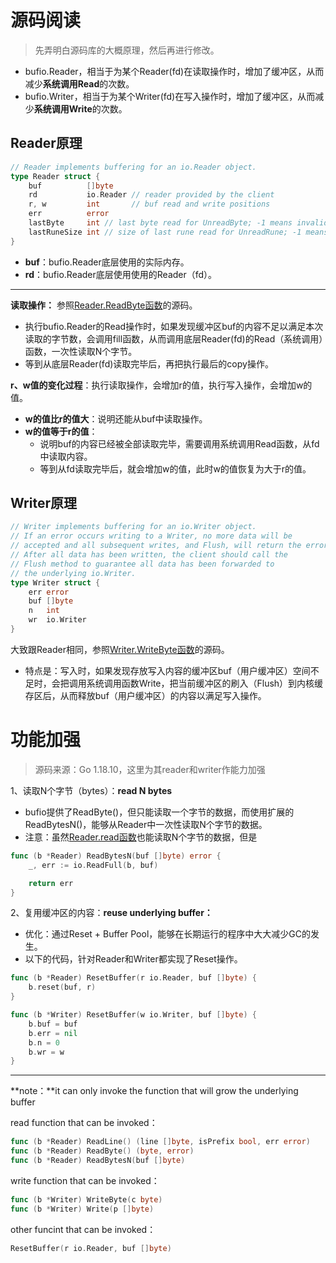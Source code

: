 # 源码阅读

> 先弄明白源码库的大概原理，然后再进行修改。

- bufio.Reader，相当于为某个Reader(fd)在读取操作时，增加了缓冲区，从而减少**系统调用Read**的次数。
- bufio.Writer，相当于为某个Writer(fd)在写入操作时，增加了缓冲区，从而减少**系统调用Write**的次数。

## Reader原理

~~~go
// Reader implements buffering for an io.Reader object.
type Reader struct {
	buf          []byte
	rd           io.Reader // reader provided by the client
	r, w         int       // buf read and write positions
	err          error
	lastByte     int // last byte read for UnreadByte; -1 means invalid
	lastRuneSize int // size of last rune read for UnreadRune; -1 means invalid
}
~~~

- **buf**：bufio.Reader底层使用的实际内存。
- **rd**：bufio.Reader底层使用使用的Reader（fd）。

----

**读取操作：** 参照[Reader.ReadByte函数](https://github.com/zhixunjie/im-fun/blob/584f7ec67b1140de3dcabc2bb6a73835421d0b9b/pkg/buffer/bufio/bufio.go#L258)的源码。

- 执行bufio.Reader的Read操作时，如果发现缓冲区buf的内容不足以满足本次读取的字节数，会调用fill函数，从而调用底层Reader(fd)的Read（系统调用）函数，一次性读取N个字节。
- 等到从底层Reader(fd)读取完毕后，再把执行最后的copy操作。

**r、w值的变化过程**：执行读取操作，会增加r的值，执行写入操作，会增加w的值。

- **w的值比r的值大**：说明还能从buf中读取操作。
- **w的值等于r的值**：
  - 说明buf的内容已经被全部读取完毕，需要调用系统调用Read函数，从fd中读取内容。
  - 等到从fd读取完毕后，就会增加w的值，此时w的值恢复为大于r的值。

## Writer原理

~~~go
// Writer implements buffering for an io.Writer object.
// If an error occurs writing to a Writer, no more data will be
// accepted and all subsequent writes, and Flush, will return the error.
// After all data has been written, the client should call the
// Flush method to guarantee all data has been forwarded to
// the underlying io.Writer.
type Writer struct {
	err error
	buf []byte
	n   int
	wr  io.Writer
}
~~~

大致跟Reader相同，参照[Writer.WriteByte函数](https://github.com/zhixunjie/im-fun/blob/584f7ec67b1140de3dcabc2bb6a73835421d0b9b/pkg/buffer/bufio/bufio.go#L687)的源码。

- 特点是：写入时，如果发现存放写入内容的缓冲区buf（用户缓冲区）空间不足时，会把调用系统调用函数Write，把当前缓冲区的刷入（Flush）到内核缓存区后，从而释放buf（用户缓冲区）的内容以满足写入操作。

# 功能加强

> 源码来源：Go 1.18.10，这里为其reader和writer作能力加强

1、读取N个字节（bytes）：**read N bytes**

- bufio提供了ReadByte()，但只能读取一个字节的数据，而使用扩展的ReadBytesN()，能够从Reader中一次性读取N个字节的数据。
- 注意：虽然[Reader.read函数](https://github.com/zhixunjie/im-fun/blob/584f7ec67b1140de3dcabc2bb6a73835421d0b9b/pkg/buffer/bufio/bufio.go#L207)也能读取N个字节的数据，但是

~~~go
func (b *Reader) ReadBytesN(buf []byte) error {
	_, err := io.ReadFull(b, buf)

	return err
}
~~~

2、复用缓冲区的内容：**reuse underlying buffer：**

- 优化：通过Reset + Buffer Pool，能够在长期运行的程序中大大减少GC的发生。
- 以下的代码，针对Reader和Writer都实现了Reset操作。

~~~go
func (b *Reader) ResetBuffer(r io.Reader, buf []byte) {
	b.reset(buf, r)
}

func (b *Writer) ResetBuffer(w io.Writer, buf []byte) {
	b.buf = buf
	b.err = nil
	b.n = 0
	b.wr = w
}
~~~

---

**note：**it can only invoke the function that will grow the underlying buffer

read function that can be invoked：

~~~go
func (b *Reader) ReadLine() (line []byte, isPrefix bool, err error)
func (b *Reader) ReadByte() (byte, error) 
func (b *Reader) ReadBytesN(buf []byte) 
~~~

write function that can be invoked：

~~~go
func (b *Writer) WriteByte(c byte) 
func (b *Writer) Write(p []byte) 
~~~

other funcint that can be invoked：

~~~go
ResetBuffer(r io.Reader, buf []byte)
~~~

